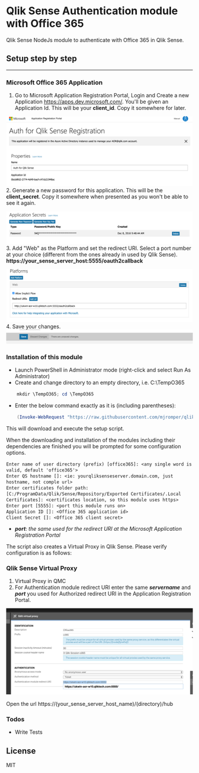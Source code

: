 # Qlik Sense Authentication module with Office 365

Qlik Sense NodeJs module to authenticate with Office 365 in Qlik Sense.

## Setup step by step
---
### Microsoft Office 365 Application
1. Go to Microsoft Application Registration Portal, Login and Create a new Application https://apps.dev.microsoft.com/. You'll be given an Application Id. This will be your **client_id**. Copy it somewhere for later.

![](https://github.com/mjromper/qlik-auth-office365/raw/master/docs/images/createapp.png)
2. Generate a new password for this application. This will be the **client_secret**. Copy it somewhere when presented as you won't be able to see it again.

![](https://github.com/mjromper/qlik-auth-office365/raw/master/docs/images/generatepassword.png)
3. Add "Web" as the Platform and set the redirect URI. Select a port number at your choice (different from the ones already in used by Qlik Sense). **https://your_sense_server_host:5555/oauth2callback**

![](https://github.com/mjromper/qlik-auth-office365/raw/master/docs/images/webapplicationredirect.png)
4. Save your changes.
![](https://github.com/mjromper/qlik-auth-office365/raw/master/docs/images/saveconfig.png)

### Installation of this module

* Launch PowerShell in Administrator mode (right-click and select Run As Administrator)
* Create and change directory to an empty directory, i.e. C:\TempO365

```powershell
    mkdir \TempO365; cd \TempO365
```

* Enter the below command exactly as it is (including parentheses):

```powershell
    (Invoke-WebRequest "https://raw.githubusercontent.com/mjromper/qlik-auth-office365/master/setup.ps1" -OutFile setup.ps1) | .\setup.ps1
```

This will download and execute the setup script.

When the downloading and installation of the modules including their dependencies are finished you will be prompted for some configuration options.

```
Enter name of user directory (prefix) [office365]: <any single word is valid, default 'office365'>
Enter QS hostname []: <ie: yourqliksenseserver.domain.com, just hostname, not comple url>
Enter certificates folder path: [C:/ProgramData/Qlik/Sense/Repository/Exported Certificates/.Local Certificates]: <certificates location, so this module uses https>
Enter port [5555]: <port this module runs on>
Application ID []: <Office 365 application id>
Client Secret []: <Office 365 client secret>

```

- ***port***: *the same used for the redirect URI at the Microsoft Application Registration Portal*


The script also creates a Virtual Proxy in Qlik Sense. Please verify configuration is as follows:


### Qlik Sense Virtual Proxy
1. Virtual Proxy in QMC
2. For Authentication module redirect URI enter the same ***servername*** and ***port*** you used for Authorized redirect URI in the Application Registration Portal.

![](https://github.com/mjromper/qlik-auth-office365/raw/master/docs/images/virtual-proxy.png)

Open the url https://(your_sense_server_host_name)/(directory)/hub

### Todos
 - Write Tests

License
----

MIT
